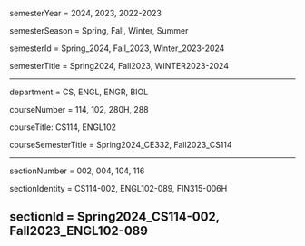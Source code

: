semesterYear = 2024, 2023, 2022-2023

semesterSeason = Spring, Fall, Winter, Summer

semesterId = Spring_2024, Fall_2023, Winter_2023-2024

semesterTitle = Spring2024, Fall2023, WINTER2023-2024

---

department = CS, ENGL, ENGR, BIOL

courseNumber = 114, 102, 280H, 288

courseTitle: CS114, ENGL102

courseSemesterTitle = Spring2024_CE332, Fall2023_CS114

---

sectionNumber = 002, 004, 104, 116

sectionIdentity = CS114-002, ENGL102-089, FIN315-006H

sectionId = Spring2024_CS114-002, Fall2023_ENGL102-089
---
